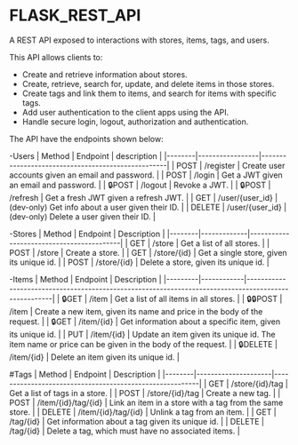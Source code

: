 # FLASK_REST_API

A REST API exposed to interactions with stores, items, tags, and users. 

This API allows clients to:
  - Create and retrieve information about stores.
  - Create, retrieve, search for, update, and delete items in those stores.
  - Create tags and link them to items, and search for items with specific tags.
  - Add user authentication to the client apps using the API.
  - Handle secure login, logout, authorization and authentication.


The API have the endpoints shown below:

-Users
| Method | Endpoint        | description                                       |
|--------|-----------------|---------------------------------------------------|
| POST   | /register       | Create user accounts given an email and password. |
| POST   | /login          | Get a JWT given an email and password.            |
| 🔒POST  | /logout         | Revoke a JWT.                                     |
| 🔒POST  | /refresh        | Get a fresh JWT given a refresh JWT.              |
| GET    | /user/{user_id} | (dev-only) Get info about a user given their ID.  |
| DELETE | /user/{user_id} | (dev-only) Delete a user given their ID.          |

-Stores
| Method | Endpoint    | Description                              |
|--------|-------------|------------------------------------------|
| GET    | /store      | Get a list of all stores.                |
| POST   | /store      | Create a store.                          |
| GET    | /store/{id} | Get a single store, given its unique id. |
| POST   | /store/{id} | Delete a store, given its unique id.     |


-Items
| Method  | Endpoint   | Description                                                                                         |
|---------|------------|-----------------------------------------------------------------------------------------------------|
| 🔒GET    | /item      | Get a list of all items in all stores.                                                              |
| 🔒🔒POST  | /item      | Create a new item, given its name and price in the body of the request.                             |
| 🔒GET    | /item/{id} | Get information about a specific item, given its unique id.                                         |
| PUT     | /item/{id} | Update an item given its unique id. The item name or price can be given in the body of the request. |
| 🔒DELETE | /item/{id} | Delete an item given its unique id.                                                                 |

#Tags
| Method | Endpoint            | Description                                             |
|--------|---------------------|---------------------------------------------------------|
| GET    | /store/{id}/tag     | Get a list of tags in a store.                          |
| POST   | /store/{id}/tag     | Create a new tag.                                       |
| POST   | /item/{id}/tag/{id} | Link an item in a store with a tag from the same store. |
| DELETE | /item/{id}/tag/{id} | Unlink a tag from an item.                              |
| GET    | /tag/{id}           | Get information about a tag given its unique id.        |
| DELETE | /tag/{id}           | Delete a tag, which must have no associated items.      |
